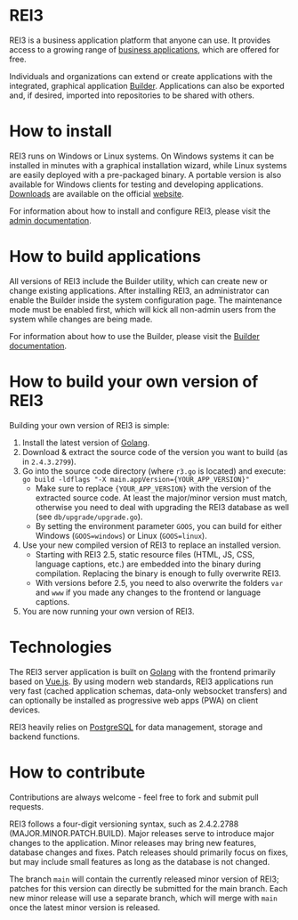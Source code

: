 REI3
====
REI3 is a business application platform that anyone can use. It provides access to a growing range of [business applications](https://rei3.de/applications_en/), which are offered for free.

Individuals and organizations can extend or create applications with the integrated, graphical application [Builder](https://rei3.de/docu_en/). Applications can also be exported and, if desired, imported into repositories to be shared with others.

How to install
==============
REI3 runs on Windows or Linux systems. On Windows systems it can be installed in minutes with a graphical installation wizard, while Linux systems are easily deployed with a pre-packaged binary. A portable version is also available for Windows clients for testing and developing applications. [Downloads](https://rei3.de/download_en/) are available on the official [website](https://rei3.de/home_en/).

For information about how to install and configure REI3, please visit the [admin documentation](https://rei3.de/admindocu-en_us/).

How to build applications
=========================
All versions of REI3 include the Builder utility, which can create new or change existing applications. After installing REI3, an administrator can enable the Builder inside the system configuration page. The maintenance mode must be enabled first, which will kick all non-admin users from the system while changes are being made.

For information about how to use the Builder, please visit the [Builder documentation](https://rei3.de/builderdocu-en_us/).

How to build your own version of REI3
=====================================
Building your own version of REI3 is simple:
1. Install the latest version of [Golang](https://golang.org/dl/).
1. Download & extract the source code of the version you want to build (as in `2.4.3.2799`).
1. Go into the source code directory (where `r3.go` is located) and execute: `go build -ldflags "-X main.appVersion={YOUR_APP_VERSION}"`
   * Make sure to replace `{YOUR_APP_VERSION}` with the version of the extracted source code. At least the major/minor version must match, otherwise you need to deal with upgrading the REI3 database as well (see `db/upgrade/upgrade.go`).
   * By setting the environment parameter `GOOS`, you can build for either Windows (`GOOS=windows`) or Linux (`GOOS=linux`).
1. Use your new compiled version of REI3 to replace an installed version.
   * Starting with REI3 2.5, static resource files (HTML, JS, CSS, language captions, etc.) are embedded into the binary during compilation. Replacing the binary is enough to fully overwrite REI3.
   * With versions before 2.5, you need to also overwrite the folders `var` and `www` if you made any changes to the frontend or language captions.
1. You are now running your own version of REI3.

Technologies
============
The REI3 server application is built on [Golang](https://golang.org/) with the frontend primarily based on [Vue.js](https://vuejs.org/). By using modern web standards, REI3 applications run very fast (cached application schemas, data-only websocket transfers) and can optionally be installed as progressive web apps (PWA) on client devices.

REI3 heavily relies on [PostgreSQL](https://www.postgresql.org/) for data management, storage and backend functions.

How to contribute
=================
Contributions are always welcome - feel free to fork and submit pull requests.

REI3 follows a four-digit versioning syntax, such as 2.4.2.2788 (MAJOR.MINOR.PATCH.BUILD). Major releases serve to introduce major changes to the application. Minor releases may bring new features, database changes and fixes. Patch releases should primarily focus on fixes, but may include small features as long as the database is not changed.

The branch `main` will contain the currently released minor version of REI3; patches for this version can directly be submitted for the main branch. Each new minor release will use a separate branch, which will merge with `main` once the latest minor version is released.
